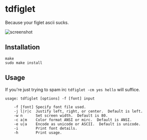 
# tdfiglet

Because your figlet ascii sucks.

![screenshot](https://git.trollforge.org/tdfiglet/plain/screenshot.png)

## Installation

```
make
sudo make install
```

## Usage

If you're just trying to spam irc `tdfiglet -cm yes hello` will suffice.

```
usage: tdfiglet [options] -f [font] input

    -f [font] Specify font file used.
    -j l|r|c  Justify left, right, or center.  Default is left.
    -w n      Set screen width.  Default is 80.
    -c a|m    Color format ANSI or mirc.  Default is ANSI.
    -e u|a    Encode as unicode or ASCII.  Default is unicode.
    -i        Print font details.
    -h        Print usage.
```
